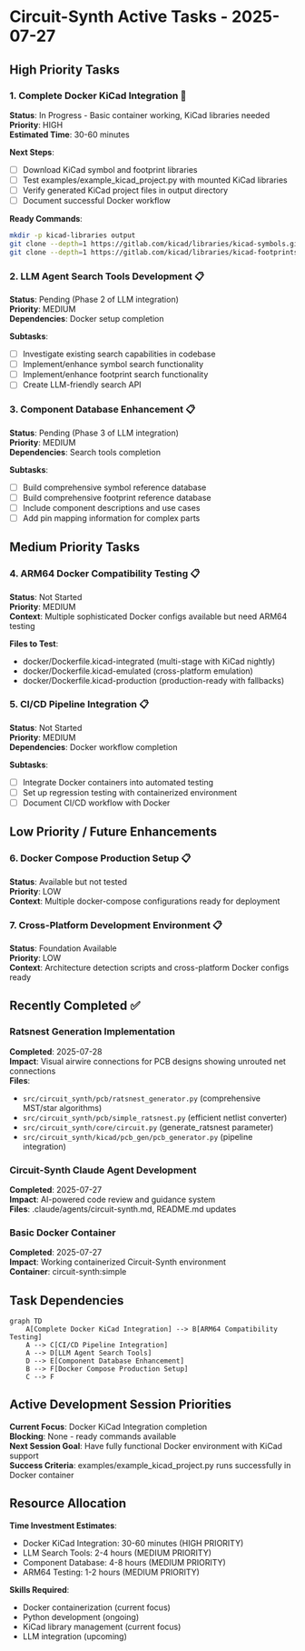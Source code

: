 # Circuit-Synth Active Tasks - 2025-07-27

## High Priority Tasks

### 1. Complete Docker KiCad Integration 🚧
**Status**: In Progress - Basic container working, KiCad libraries needed  
**Priority**: HIGH  
**Estimated Time**: 30-60 minutes  

**Next Steps**:
- [ ] Download KiCad symbol and footprint libraries
- [ ] Test examples/example_kicad_project.py with mounted KiCad libraries
- [ ] Verify generated KiCad project files in output directory
- [ ] Document successful Docker workflow

**Ready Commands**:
```bash
mkdir -p kicad-libraries output
git clone --depth=1 https://gitlab.com/kicad/libraries/kicad-symbols.git kicad-libraries/symbols
git clone --depth=1 https://gitlab.com/kicad/libraries/kicad-footprints.git kicad-libraries/footprints
```

### 2. LLM Agent Search Tools Development 📋
**Status**: Pending (Phase 2 of LLM integration)  
**Priority**: MEDIUM  
**Dependencies**: Docker setup completion  

**Subtasks**:
- [ ] Investigate existing search capabilities in codebase
- [ ] Implement/enhance symbol search functionality
- [ ] Implement/enhance footprint search functionality
- [ ] Create LLM-friendly search API

### 3. Component Database Enhancement 📋
**Status**: Pending (Phase 3 of LLM integration)  
**Priority**: MEDIUM  
**Dependencies**: Search tools completion  

**Subtasks**:
- [ ] Build comprehensive symbol reference database
- [ ] Build comprehensive footprint reference database
- [ ] Include component descriptions and use cases
- [ ] Add pin mapping information for complex parts

## Medium Priority Tasks

### 4. ARM64 Docker Compatibility Testing 📋
**Status**: Not Started  
**Priority**: MEDIUM  
**Context**: Multiple sophisticated Docker configs available but need ARM64 testing  

**Files to Test**:
- docker/Dockerfile.kicad-integrated (multi-stage with KiCad nightly)
- docker/Dockerfile.kicad-emulated (cross-platform emulation)
- docker/Dockerfile.kicad-production (production-ready with fallbacks)

### 5. CI/CD Pipeline Integration 📋
**Status**: Not Started  
**Priority**: MEDIUM  
**Dependencies**: Docker workflow completion  

**Subtasks**:
- [ ] Integrate Docker containers into automated testing
- [ ] Set up regression testing with containerized environment
- [ ] Document CI/CD workflow with Docker

## Low Priority / Future Enhancements

### 6. Docker Compose Production Setup 📋
**Status**: Available but not tested  
**Priority**: LOW  
**Context**: Multiple docker-compose configurations ready for deployment  

### 7. Cross-Platform Development Environment 📋
**Status**: Foundation Available  
**Priority**: LOW  
**Context**: Architecture detection scripts and cross-platform Docker configs ready  

## Recently Completed ✅

### Ratsnest Generation Implementation
**Completed**: 2025-07-28  
**Impact**: Visual airwire connections for PCB designs showing unrouted net connections  
**Files**: 
- `src/circuit_synth/pcb/ratsnest_generator.py` (comprehensive MST/star algorithms)
- `src/circuit_synth/pcb/simple_ratsnest.py` (efficient netlist converter)
- `src/circuit_synth/core/circuit.py` (generate_ratsnest parameter)
- `src/circuit_synth/kicad/pcb_gen/pcb_generator.py` (pipeline integration)

### Circuit-Synth Claude Agent Development
**Completed**: 2025-07-27  
**Impact**: AI-powered code review and guidance system  
**Files**: .claude/agents/circuit-synth.md, README.md updates  

### Basic Docker Container
**Completed**: 2025-07-27  
**Impact**: Working containerized Circuit-Synth environment  
**Container**: circuit-synth:simple  

## Task Dependencies

```mermaid
graph TD
    A[Complete Docker KiCad Integration] --> B[ARM64 Compatibility Testing]
    A --> C[CI/CD Pipeline Integration]
    A --> D[LLM Agent Search Tools]
    D --> E[Component Database Enhancement]
    B --> F[Docker Compose Production Setup]
    C --> F
```

## Active Development Session Priorities

**Current Focus**: Docker KiCad Integration completion  
**Blocking**: None - ready commands available  
**Next Session Goal**: Have fully functional Docker environment with KiCad support  
**Success Criteria**: examples/example_kicad_project.py runs successfully in Docker container  

## Resource Allocation

**Time Investment Estimates**:
- Docker KiCad Integration: 30-60 minutes (HIGH PRIORITY)
- LLM Search Tools: 2-4 hours (MEDIUM PRIORITY)
- Component Database: 4-8 hours (MEDIUM PRIORITY)
- ARM64 Testing: 1-2 hours (MEDIUM PRIORITY)

**Skills Required**:
- Docker containerization (current focus)
- Python development (ongoing)
- KiCad library management (current focus)
- LLM integration (upcoming)